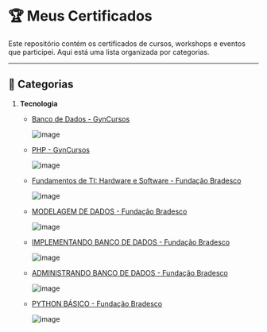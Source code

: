 # 🏆 Meus Certificados

Este repositório contém os certificados de cursos, workshops e eventos que participei. Aqui está uma lista organizada por categorias.

---

## 📂 Categorias

1. **Tecnologia**
   - [Banco de Dados - GynCursos](https://gyncursos.com.br/wp-content/uploads/2024/10/20649_736734.pdf)
     
     ![image](https://github.com/user-attachments/assets/e044eb1d-cbb5-4611-90fc-efe8ddb4a886)


   - [PHP - GynCursos](https://gyncursos.com.br/wp-content/uploads/2024/10/11704_736734.pdf)
     
     ![image](https://github.com/user-attachments/assets/54b0424d-d0a3-494f-a0b1-a941b0cc0420)


   - [Fundamentos de TI: Hardware e Software - Fundação Bradesco](https://lms.ev.org.br/mpls/Web/Lms/Student/PrintCertificateDownload.ashx?uid=11396751&p=3RkhzQxP%252fsMnAOKfX76JBNEHQZckF6Ss)

      ![image](https://github.com/user-attachments/assets/1507c400-091d-4824-9734-f5c696101c22)


   - [MODELAGEM DE DADOS - Fundação Bradesco](https://lms.ev.org.br/mpls/Web/Lms/Student/PrintCertificateDownload.ashx?uid=11396751&p=3RkhzQxP%252fsN%252bDvHB6WaQBN53tGVyBEjs)
     
     ![image](https://github.com/user-attachments/assets/c25b7891-0107-4d19-b6c2-4b6bc23da11a)


   - [IMPLEMENTANDO BANCO DE DADOS - Fundação Bradesco](https://lms.ev.org.br/mpls/Web/Lms/Student/PrintCertificateDownload.ashx?uid=11396751&p=3RkhzQxP%252fsOvZ9Fd%252fw0rGP%252bOsmV9dbfr)
     
     ![image](https://github.com/user-attachments/assets/430caf2a-1db4-42f5-94e8-2aac7358702f)


   - [ADMINISTRANDO BANCO DE DADOS - Fundação Bradesco](https://lms.ev.org.br/mpls/Web/Lms/Student/PrintCertificateDownload.ashx?uid=11396751&p=3RkhzQxP%252fsMZq%252bCjw14U8yOzvJWfxk%252bJ)
     
     ![image](https://github.com/user-attachments/assets/750aec5a-a7ea-4243-ada1-09b179f6dd54)


   - [PYTHON BÁSICO - Fundação Bradesco](https://lms.ev.org.br/mpls/Web/Lms/Student/PrintCertificateDownload.ashx?uid=11396751&p=3RkhzQxP%252fsPYo6oe3Nv1wxa2AP1xhRJN)
   
     ![image](https://github.com/user-attachments/assets/6708b722-00cd-4bc4-9f77-d1384be5c732)

     
   



